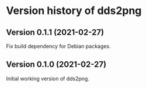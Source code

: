 # Version history of dds2png

## Version 0.1.1 (2021-02-27)

Fix build dependency for Debian packages.

## Version 0.1.0 (2021-02-27)

Initial working version of dds2png.
